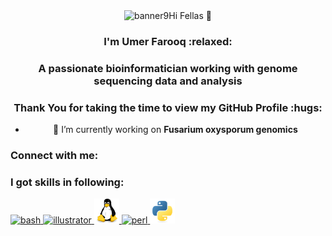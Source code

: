 <div align="center">
  <img src="https://github.com/user-attachments/assets/8e1e4286-db74-42fd-b1f0-39251349cf2b" alt="banner9" style="height: 500px; width: auto;>
</div>
<br>
<h1 align="center">Hi Fellas 👋</h1>
<h3 align="center">I'm Umer Farooq :relaxed: </h3>
<h3 align="center">A passionate bioinformatician working with genome sequencing data and analysis</h3>
<h3 align="center">Thank You for taking the time to view my GitHub Profile :hugs: </h3>

- 🔭 I’m currently working on **Fusarium oxysporum genomics**

<h3 align="left">Connect with me:</h3>
<p align="left">
</p>

<h3 align="left">I got skills in following:</h3>
<p align="left"> <a href="https://www.gnu.org/software/bash/" target="_blank" rel="noreferrer"> <img src="https://www.vectorlogo.zone/logos/gnu_bash/gnu_bash-icon.svg" alt="bash" width="40" height="40"/> </a> <a href="https://www.adobe.com/in/products/illustrator.html" target="_blank" rel="noreferrer"> <img src="https://www.vectorlogo.zone/logos/adobe_illustrator/adobe_illustrator-icon.svg" alt="illustrator" width="40" height="40"/> </a> <a href="https://www.linux.org/" target="_blank" rel="noreferrer"> <img src="https://raw.githubusercontent.com/devicons/devicon/master/icons/linux/linux-original.svg" alt="linux" width="40" height="40"/> </a> <a href="https://www.perl.org/" target="_blank" rel="noreferrer"> <img src="https://api.iconify.design/logos-perl.svg" alt="perl" width="40" height="40"/> </a> <a href="https://www.python.org" target="_blank" rel="noreferrer"> <img src="https://raw.githubusercontent.com/devicons/devicon/master/icons/python/python-original.svg" alt="python" width="40" height="40"/> </a> </p>

